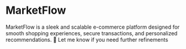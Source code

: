 # MarketFlow
MarketFlow is a sleek and scalable e-commerce platform designed for smooth shopping experiences, secure transactions, and personalized recommendations. 🚀 Let me know if you need further refinements
